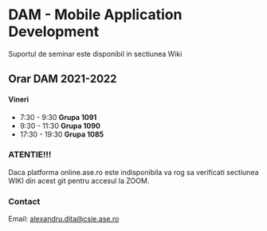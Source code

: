 # DAM - Mobile Application Development 

Suportul de seminar este disponibil in sectiunea Wiki

## Orar DAM 2021-2022

#### Vineri 
 * 7:30 - 9:30 **Grupa 1091**
 * 9:30 - 11:30 **Grupa 1090**
 * 17:30 - 19:30 **Grupa 1085**

### ATENTIE!!! 
Daca platforma online.ase.ro este indisponibila va rog sa verificati sectiunea WIKI din acest git pentru accesul la ZOOM.

### Contact 
Email: alexandru.dita@csie.ase.ro
